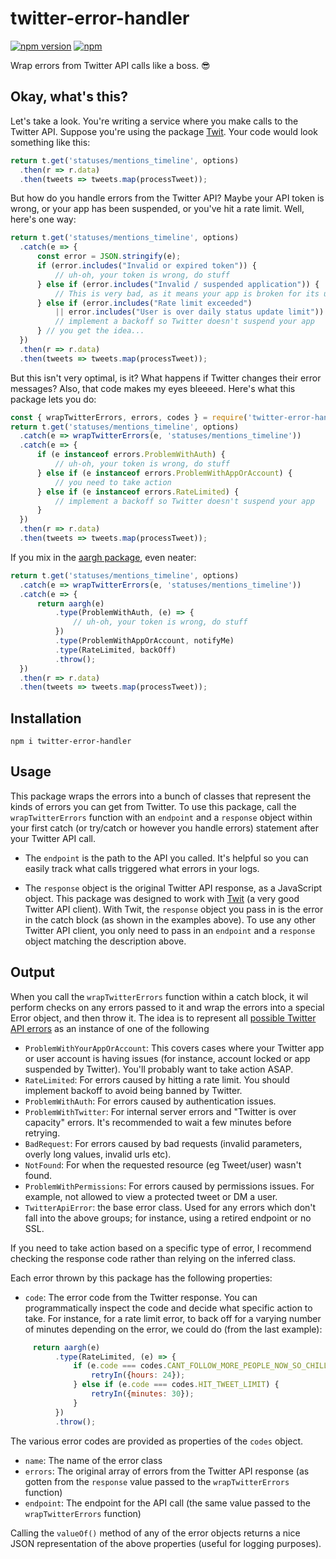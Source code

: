 # twitter-error-handler

[![npm version](https://badge.fury.io/js/twitter-error-handler.svg)](https://badge.fury.io/js/twitter-error-handler)
[![npm](https://img.shields.io/npm/dt/twitter-error-handler)](https://www.npmjs.com/package/twitter-error-handler)

Wrap errors from Twitter API calls like a boss. 😎

## Okay, what's this?

Let's take a look. You're writing a service where you make calls to the Twitter API. Suppose you're using the package [Twit](https://github.com/ttezel/twit#readme). Your code would look something like this:

```javascript
return t.get('statuses/mentions_timeline', options)
  .then(r => r.data)
  .then(tweets => tweets.map(processTweet));
```

But how do you handle errors from the Twitter API? Maybe your API token is wrong, or your app has been suspended, or you've hit a rate limit. Well, here's one way:

```javascript
return t.get('statuses/mentions_timeline', options)
  .catch(e => {
      const error = JSON.stringify(e);
      if (error.includes("Invalid or expired token")) {
          // uh-oh, your token is wrong, do stuff
      } else if (error.includes("Invalid / suspended application")) {
          // This is very bad, as it means your app is broken for its users
      } else if (error.includes("Rate limit exceeded")
          || error.includes("User is over daily status update limit")) {
          // implement a backoff so Twitter doesn't suspend your app
      } // you get the idea...
  })
  .then(r => r.data)
  .then(tweets => tweets.map(processTweet));
```

But this isn't very optimal, is it? What happens if Twitter changes their error messages? Also, that code makes my eyes bleeeed. Here's what this package lets you do:

```javascript
const { wrapTwitterErrors, errors, codes } = require('twitter-error-handler');
return t.get('statuses/mentions_timeline', options)
  .catch(e => wrapTwitterErrors(e, 'statuses/mentions_timeline'))
  .catch(e => {
      if (e instanceof errors.ProblemWithAuth) {
          // uh-oh, your token is wrong, do stuff
      } else if (e instanceof errors.ProblemWithAppOrAccount) {
          // you need to take action
      } else if (e instanceof errors.RateLimited) {
          // implement a backoff so Twitter doesn't suspend your app
      }
  })
  .then(r => r.data)
  .then(tweets => tweets.map(processTweet));
```

If you mix in the [aargh package](https://github.com/shalvah/aargh), even neater:

```javascript
return t.get('statuses/mentions_timeline', options)
  .catch(e => wrapTwitterErrors(e, 'statuses/mentions_timeline'))
  .catch(e => {
      return aargh(e)
          .type(ProblemWithAuth, (e) => {
              // uh-oh, your token is wrong, do stuff
          })
          .type(ProblemWithAppOrAccount, notifyMe)
          .type(RateLimited, backOff)
          .throw();
  })
  .then(r => r.data)
  .then(tweets => tweets.map(processTweet));
```

## Installation
```
npm i twitter-error-handler
```

## Usage
This package wraps the errors into a bunch of classes that represent the kinds of errors you can get from Twitter. To use this package, call the `wrapTwitterErrors` function with an `endpoint` and a `response` object within your first catch (or try/catch or however you handle errors) statement after your Twitter API call.

- The `endpoint` is the path to the API you called. It's helpful so you can easily track what calls triggered what errors in your logs.

- The `response` object is the original Twitter API response, as a JavaScript object. This package was designed to work with [Twit](https://github.com/ttezel/twit#readme) (a very good Twitter API client). With Twit, the `response` object you pass in is the error in the catch block (as shown in the examples above). To use any other Twitter API client, you only need to pass in an `endpoint` and a `response` object matching the description above. 

## Output
When you call the `wrapTwitterErrors` function within a catch block, it wil perform checks on any errors passed to it and wrap the errors into a special Error object, and then throw it. The idea is to represent all [possible Twitter API errors](https://developer.twitter.com/en/support/twitter-api/error-troubleshooting) as an instance of one of the following

- `ProblemWithYourAppOrAccount`: This covers cases where your Twitter app or user account is having issues (for instance, account locked or app suspended by Twitter). You'll probably want to take action ASAP.
- `RateLimited`: For errors caused by hitting a rate limit. You should implement backoff to avoid being banned by Twitter.
- `ProblemWithAuth`: For errors caused by authentication issues.
- `ProblemWithTwitter`: For internal server errors and "Twitter is over capacity" errors. It's recommended to wait a few minutes before retrying.
- `BadRequest`: For errors caused by bad requests (invalid parameters, overly long values, invalid urls etc).
- `NotFound`: For when the requested resource (eg Tweet/user) wasn't found.
- `ProblemWithPermissions`: For errors caused by permissions issues. For example, not allowed to view a protected tweet or DM a user.
- `TwitterApiError`: the base error class. Used for any errors which don't fall into the above groups; for instance, using a retired endpoint or no SSL.

If you need to take action based on a specific type of error, I recommend checking the response code rather than relying on the inferred class.
 
 Each error thrown by this package has the following properties:
- `code`: The error code from the Twitter response. You can programmatically inspect the code and decide what specific action to take. For instance, for a rate limit error, to back off for a varying number of minutes depending on the error, we could do (from the last example):

```javascript
     return aargh(e)
          .type(RateLimited, (e) => {
              if (e.code === codes.CANT_FOLLOW_MORE_PEOPLE_NOW_SO_CHILL) {
                  retryIn({hours: 24});
              } else if (e.code === codes.HIT_TWEET_LIMIT) {
                  retryIn({minutes: 30});
              }
          })
          .throw();
```

The various error codes are provided as properties of the `codes` object.

- `name`: The name of the error class
- `errors`: The original array of errors from the Twitter API response (as gotten from the `response` value passed to the `wrapTwitterErrors` function)
- `endpoint`: The endpoint for the API call (the same value passed to the `wrapTwitterErrors` function)

Calling the `valueOf()` method of any of the error objects returns a nice JSON representation of the above properties (useful for logging purposes).
